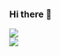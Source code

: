 ### Hi there 👋

<!--
**amitgupta0220/amitgupta0220** is a ✨ _special_ ✨ repository because its `README.md` (this file) appears on your GitHub profile.

Here are some ideas to get you started:

-->

<a href="https://github.com/anuraghazra/github-readme-stats">
  <img align="center" src="https://github-readme-stats.vercel.app/api/top-langs/?username=amitgupta0220&theme=radical&layout=compact" />
</a>
<br>
<a href="https://github.com/anuraghazra/convoychat">
  <img align="center" src="https://github-readme-stats.vercel.app/api?username=amitgupta0220&theme=radical&show_icons=true&count_private=true&include_all_commits=true" />
</a>
